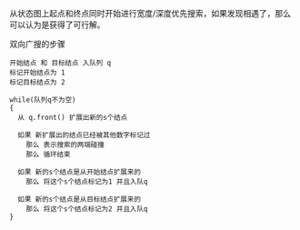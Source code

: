从状态图上起点和终点同时开始进行宽度/深度优先搜索，如果发现相遇了，那么可以认为是获得了可行解。

双向广搜的步骤

    开始结点 和 目标结点 入队列 q
    标记开始结点为 1
    标记目标结点为 2

    while(队列q不为空)
    {
      从 q.front() 扩展出新的s个结点
      
      如果 新扩展出的结点已经被其他数字标记过
        那么 表示搜索的两端碰撞
        那么 循环结束
      
      如果 新的s个结点是从开始结点扩展来的
        那么 将这个s个结点标记为1 并且入队q 
        
      如果 新的s个结点是从目标结点扩展来的
        那么 将这个s个结点标记为2 并且入队q
    }
